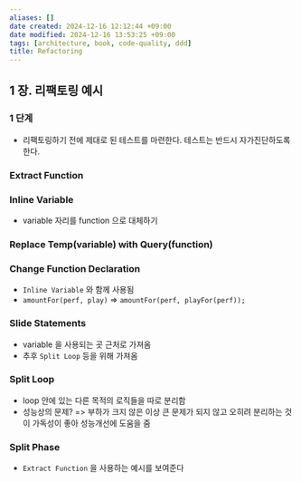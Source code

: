 ```yaml
---
aliases: []
date created: 2024-12-16 12:12:44 +09:00
date modified: 2024-12-16 13:53:25 +09:00
tags: [architecture, book, code-quality, ddd]
title: Refactoring
---
```

## 1 장. 리팩토링 예시

### 1 단계

- 리팩토링하기 전에 제대로 된 테스트를 마련한다. 테스트는 반드시 자가진단하도록 한다.

### Extract Function

### Inline Variable

- variable 자리를 function 으로 대체하기

### Replace Temp(variable) with Query(function)

### Change Function Declaration

- `Inline Variable` 와 함께 사용됨
- `amountFor(perf, play)` => `amountFor(perf, playFor(perf));`

### Slide Statements

- variable 을 사용되는 곳 근처로 가져옴
- 추후 `Split Loop` 등을 위해 가져옴

### Split Loop

- loop 안에 있는 다른 목적의 로직들을 따로 분리함
- 성능상의 문제? => 부하가 크지 않은 이상 큰 문제가 되지 않고 오히려 분리하는 것이 가독성이 좋아 성능개선에 도움을 줌

### Split Phase

- `Extract Function` 을 사용하는 예시를 보여준다
